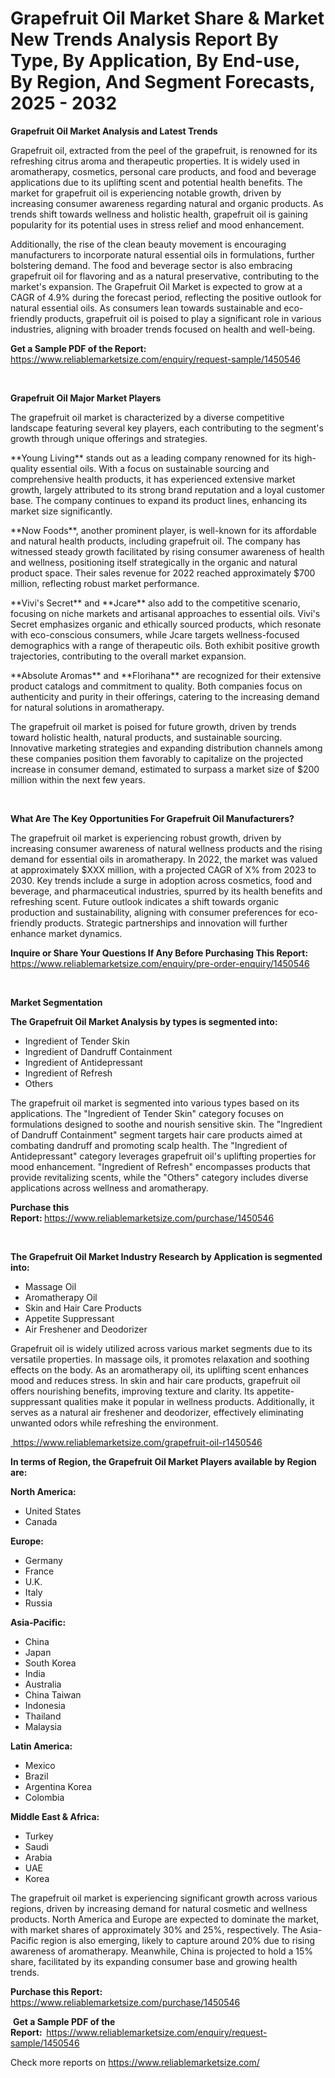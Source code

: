<p><h1>Grapefruit Oil Market Share & Market New Trends Analysis Report By Type, By Application, By End-use, By Region, And Segment Forecasts, 2025 - 2032</h1></p><p><strong>Grapefruit Oil Market Analysis and Latest Trends</strong></p>
<p><p>Grapefruit oil, extracted from the peel of the grapefruit, is renowned for its refreshing citrus aroma and therapeutic properties. It is widely used in aromatherapy, cosmetics, personal care products, and food and beverage applications due to its uplifting scent and potential health benefits. The market for grapefruit oil is experiencing notable growth, driven by increasing consumer awareness regarding natural and organic products. As trends shift towards wellness and holistic health, grapefruit oil is gaining popularity for its potential uses in stress relief and mood enhancement.</p><p>Additionally, the rise of the clean beauty movement is encouraging manufacturers to incorporate natural essential oils in formulations, further bolstering demand. The food and beverage sector is also embracing grapefruit oil for flavoring and as a natural preservative, contributing to the market's expansion. The Grapefruit Oil Market is expected to grow at a CAGR of 4.9% during the forecast period, reflecting the positive outlook for natural essential oils. As consumers lean towards sustainable and eco-friendly products, grapefruit oil is poised to play a significant role in various industries, aligning with broader trends focused on health and well-being.</p></p>
<p><strong>Get a Sample PDF of the Report:&nbsp;</strong> <a href="https://www.reliablemarketsize.com/enquiry/request-sample/1450546?utm_campaign=2799&utm_medium=2&utm_source=Github&utm_content=ia&utm_term=05042025&utm_id=grapefruit-oil">https://www.reliablemarketsize.com/enquiry/request-sample/1450546</a></p>
<p>&nbsp;</p>
<p><strong>Grapefruit Oil Major Market Players</strong></p>
<p><p>The grapefruit oil market is characterized by a diverse competitive landscape featuring several key players, each contributing to the segment's growth through unique offerings and strategies.</p><p>**Young Living** stands out as a leading company renowned for its high-quality essential oils. With a focus on sustainable sourcing and comprehensive health products, it has experienced extensive market growth, largely attributed to its strong brand reputation and a loyal customer base. The company continues to expand its product lines, enhancing its market size significantly.</p><p>**Now Foods**, another prominent player, is well-known for its affordable and natural health products, including grapefruit oil. The company has witnessed steady growth facilitated by rising consumer awareness of health and wellness, positioning itself strategically in the organic and natural product space. Their sales revenue for 2022 reached approximately $700 million, reflecting robust market performance.</p><p>**Vivi's Secret** and **Jcare** also add to the competitive scenario, focusing on niche markets and artisanal approaches to essential oils. Vivi's Secret emphasizes organic and ethically sourced products, which resonate with eco-conscious consumers, while Jcare targets wellness-focused demographics with a range of therapeutic oils. Both exhibit positive growth trajectories, contributing to the overall market expansion.</p><p>**Absolute Aromas** and **Florihana** are recognized for their extensive product catalogs and commitment to quality. Both companies focus on authenticity and purity in their offerings, catering to the increasing demand for natural solutions in aromatherapy.</p><p>The grapefruit oil market is poised for future growth, driven by trends toward holistic health, natural products, and sustainable sourcing. Innovative marketing strategies and expanding distribution channels among these companies position them favorably to capitalize on the projected increase in consumer demand, estimated to surpass a market size of $200 million within the next few years.</p></p>
<p>&nbsp;</p>
<p><strong>What Are The Key Opportunities For Grapefruit Oil Manufacturers?</strong></p>
<p><p>The grapefruit oil market is experiencing robust growth, driven by increasing consumer awareness of natural wellness products and the rising demand for essential oils in aromatherapy. In 2022, the market was valued at approximately $XXX million, with a projected CAGR of X% from 2023 to 2030. Key trends include a surge in adoption across cosmetics, food and beverage, and pharmaceutical industries, spurred by its health benefits and refreshing scent. Future outlook indicates a shift towards organic production and sustainability, aligning with consumer preferences for eco-friendly products. Strategic partnerships and innovation will further enhance market dynamics.</p></p>
<p><strong>Inquire or Share Your Questions If Any Before Purchasing This Report:</strong> <a href="https://www.reliablemarketsize.com/enquiry/pre-order-enquiry/1450546?utm_campaign=2799&utm_medium=2&utm_source=Github&utm_content=ia&utm_term=05042025&utm_id=grapefruit-oil">https://www.reliablemarketsize.com/enquiry/pre-order-enquiry/1450546</a></p>
<p>&nbsp;</p>
<p><strong>Market Segmentation</strong></p>
<p><strong>The Grapefruit Oil Market Analysis by types is segmented into:</strong></p>
<p><ul><li>Ingredient of Tender Skin</li><li>Ingredient of Dandruff Containment</li><li>Ingredient of Antidepressant</li><li>Ingredient of Refresh</li><li>Others</li></ul></p>
<p><p>The grapefruit oil market is segmented into various types based on its applications. The "Ingredient of Tender Skin" category focuses on formulations designed to soothe and nourish sensitive skin. The "Ingredient of Dandruff Containment" segment targets hair care products aimed at combating dandruff and promoting scalp health. The "Ingredient of Antidepressant" category leverages grapefruit oil's uplifting properties for mood enhancement. "Ingredient of Refresh" encompasses products that provide revitalizing scents, while the "Others" category includes diverse applications across wellness and aromatherapy.</p></p>
<p><strong>Purchase this Report:&nbsp;</strong><a href="https://www.reliablemarketsize.com/purchase/1450546?utm_campaign=2799&utm_medium=2&utm_source=Github&utm_content=ia&utm_term=05042025&utm_id=grapefruit-oil">https://www.reliablemarketsize.com/purchase/1450546</a></p>
<p>&nbsp;</p>
<p><strong>The Grapefruit Oil Market Industry Research by Application is segmented into:</strong></p>
<p><ul><li>Massage Oil</li><li>Aromatherapy Oil</li><li>Skin and Hair Care Products</li><li>Appetite Suppressant</li><li>Air Freshener and Deodorizer</li></ul></p>
<p><p>Grapefruit oil is widely utilized across various market segments due to its versatile properties. In massage oils, it promotes relaxation and soothing effects on the body. As an aromatherapy oil, its uplifting scent enhances mood and reduces stress. In skin and hair care products, grapefruit oil offers nourishing benefits, improving texture and clarity. Its appetite-suppressant qualities make it popular in wellness products. Additionally, it serves as a natural air freshener and deodorizer, effectively eliminating unwanted odors while refreshing the environment.</p></p>
<p><a href="https://www.reliablemarketsize.com/grapefruit-oil-r1450546?utm_campaign=2799&utm_medium=2&utm_source=Github&utm_content=ia&utm_term=05042025&utm_id=grapefruit-oil">&nbsp;https://www.reliablemarketsize.com/grapefruit-oil-r1450546</a></p>
<p><strong>In terms of Region, the Grapefruit Oil Market Players available by Region are:</strong></p>
<p>
    <p> <strong> North America: </strong>
        <ul>
            <li>United States</li>
            <li>Canada</li>
        </ul>
        </p> 
    <p> <strong> Europe: </strong>
        <ul>
            <li>Germany</li>
            <li>France</li>
            <li>U.K.</li>
            <li>Italy</li>
            <li>Russia</li>
        </ul>
        </p> 
    <p> <strong> Asia-Pacific: </strong>
        <ul>
            <li>China</li>
            <li>Japan</li>
            <li>South Korea</li>
            <li>India</li>
            <li>Australia</li>
            <li>China Taiwan</li>
            <li>Indonesia</li>
            <li>Thailand</li>
            <li>Malaysia</li>
        </ul>
        </p> 
    <p> <strong> Latin America: </strong>
        <ul>
            <li>Mexico</li>
            <li>Brazil</li>
            <li>Argentina Korea</li>
            <li>Colombia</li>
        </ul>
        </p> 
    <p> <strong> Middle East & Africa: </strong>
        <ul>
            <li>Turkey</li>
            <li>Saudi</li>
            <li>Arabia</li>
            <li>UAE</li>
            <li>Korea</li>
        </ul>
    </p>
    </p>
<p><p>The grapefruit oil market is experiencing significant growth across various regions, driven by increasing demand for natural cosmetic and wellness products. North America and Europe are expected to dominate the market, with market shares of approximately 30% and 25%, respectively. The Asia-Pacific region is also emerging, likely to capture around 20% due to rising awareness of aromatherapy. Meanwhile, China is projected to hold a 15% share, facilitated by its expanding consumer base and growing health trends.</p></p>
<p><strong>Purchase this Report: </strong><a href="https://www.reliablemarketsize.com/purchase/1450546?utm_campaign=2799&utm_medium=2&utm_source=Github&utm_content=ia&utm_term=05042025&utm_id=grapefruit-oil">https://www.reliablemarketsize.com/purchase/1450546</a></p>
<p>&nbsp;<strong>Get a Sample PDF of the Report:&nbsp;&nbsp;</strong><a href="https://www.reliablemarketsize.com/enquiry/request-sample/1450546?utm_campaign=2799&utm_medium=2&utm_source=Github&utm_content=ia&utm_term=05042025&utm_id=grapefruit-oil">https://www.reliablemarketsize.com/enquiry/request-sample/1450546</a></p>
<p><strong></strong></p>
<p>Check more reports on <a href="https://www.reliablemarketsize.com/?utm_campaign=2799&utm_medium=2&utm_source=Github&utm_content=ia&utm_term=05042025&utm_id=grapefruit-oil">https://www.reliablemarketsize.com/</a></p>